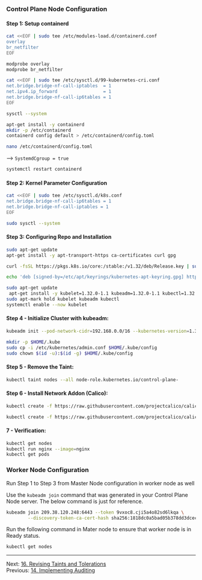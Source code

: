 
### Control Plane Node Configuration

#### Step 1: Setup containerd
```sh
cat <<EOF | sudo tee /etc/modules-load.d/containerd.conf
overlay
br_netfilter
EOF
```
```sh
modprobe overlay
modprobe br_netfilter
```
```sh
cat <<EOF | sudo tee /etc/sysctl.d/99-kubernetes-cri.conf
net.bridge.bridge-nf-call-iptables  = 1
net.ipv4.ip_forward                 = 1
net.bridge.bridge-nf-call-ip6tables = 1
EOF
```
```sh
sysctl --system
```
```sh
apt-get install -y containerd
mkdir -p /etc/containerd
containerd config default > /etc/containerd/config.toml
```
```sh
nano /etc/containerd/config.toml
```
  --> `SystemdCgroup = true`

```sh
systemctl restart containerd
```

#### Step 2: Kernel Parameter Configuration
```sh
cat <<EOF | sudo tee /etc/sysctl.d/k8s.conf
net.bridge.bridge-nf-call-ip6tables = 1
net.bridge.bridge-nf-call-iptables = 1
EOF
```
```sh
sudo sysctl --system
```

#### Step 3: Configuring Repo and Installation
```sh
sudo apt-get update
apt-get install -y apt-transport-https ca-certificates curl gpg

curl -fsSL https://pkgs.k8s.io/core:/stable:/v1.32/deb/Release.key | sudo gpg --dearmor -o /etc/apt/keyrings/kubernetes-apt-keyring.gpg

echo 'deb [signed-by=/etc/apt/keyrings/kubernetes-apt-keyring.gpg] https://pkgs.k8s.io/core:/stable:/v1.32/deb/ /' | sudo tee /etc/apt/sources.list.d/kubernetes.list
```
```sh
sudo apt-get update
 apt-get install -y kubelet=1.32.0-1.1 kubeadm=1.32.0-1.1 kubectl=1.32.0-1.1 cri-tools=1.32.0-1.1
sudo apt-mark hold kubelet kubeadm kubectl
systemctl enable --now kubelet
```

#### Step 4 - Initialize Cluster with kubeadm:
```sh
kubeadm init --pod-network-cidr=192.168.0.0/16 --kubernetes-version=1.32.0
```
```sh
mkdir -p $HOME/.kube
sudo cp -i /etc/kubernetes/admin.conf $HOME/.kube/config
sudo chown $(id -u):$(id -g) $HOME/.kube/config
```
#### Step 5 - Remove the Taint:
```sh
kubectl taint nodes --all node-role.kubernetes.io/control-plane-
```
#### Step 6 - Install Network Addon (Calico):
```sh
kubectl create -f https://raw.githubusercontent.com/projectcalico/calico/v3.29.1/manifests/tigera-operator.yaml

kubectl create -f https://raw.githubusercontent.com/projectcalico/calico/v3.29.1/manifests/custom-resources.yaml
```
####  7 - Verification:
```sh
kubectl get nodes
kubectl run nginx --image=nginx
kubectl get pods
```

### Worker Node Configuration

Run Step 1 to Step 3 from Master Node configuration in worker node as well

Use the `kubeadm join` command that was generated in your Control Plane Node server. The below command is just for reference.

```sh
kubeadm join 209.38.120.248:6443 --token 9vxoc8.cji5a4o82sd6lkqa \
        --discovery-token-ca-cert-hash sha256:1818dc0a5bad05b378dd3dcec2c048fd798e8f6ff69b396db4f5352b63414baf
```
Run the following command in Mater node to ensure that worker node is in Ready status.

```sh
kubectl get nodes
```

---

Next: [16. Revising Taints and Tolerations](taint-toleration.md) <br>
Previous: [14. Implementing Auditing](audit-logs.md)

